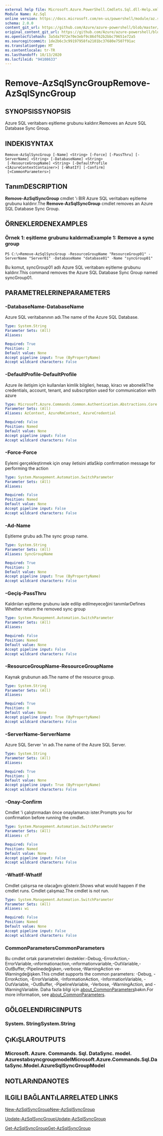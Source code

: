 ```yaml
---
external help file: Microsoft.Azure.PowerShell.Cmdlets.Sql.dll-Help.xml
Module Name: Az.Sql
online version: https://docs.microsoft.com/en-us/powershell/module/az.sql/remove-azsqlsyncgroup
schema: 2.0.0
content_git_url: https://github.com/Azure/azure-powershell/blob/master/src/Sql/Sql/help/Remove-AzSqlSyncGroup.md
original_content_git_url: https://github.com/Azure/azure-powershell/blob/master/src/Sql/Sql/help/Remove-AzSqlSyncGroup.md
ms.openlocfilehash: 3a5da7972e70e3ebf9c86df62b2bbc79651e72a5
ms.sourcegitcommit: 1de2b6c3c99197958fa2101bc37680e7507f91ac
ms.translationtype: MT
ms.contentlocale: tr-TR
ms.lasthandoff: 10/13/2020
ms.locfileid: "94108633"
---
```

# <span data-ttu-id="4ed57-101">Remove-AzSqlSyncGroup</span><span class="sxs-lookup"><span data-stu-id="4ed57-101">Remove-AzSqlSyncGroup</span></span>

## <span data-ttu-id="4ed57-102">SYNOPSIS</span><span class="sxs-lookup"><span data-stu-id="4ed57-102">SYNOPSIS</span></span>
<span data-ttu-id="4ed57-103">Azure SQL veritabanı eşitleme grubunu kaldırır.</span><span class="sxs-lookup"><span data-stu-id="4ed57-103">Removes an Azure SQL Database Sync Group.</span></span>

## <span data-ttu-id="4ed57-104">INDEKI</span><span class="sxs-lookup"><span data-stu-id="4ed57-104">SYNTAX</span></span>

```
Remove-AzSqlSyncGroup [-Name] <String> [-Force] [-PassThru] [-ServerName] <String> [-DatabaseName] <String>
 [-ResourceGroupName] <String> [-DefaultProfile <IAzureContextContainer>] [-WhatIf] [-Confirm]
 [<CommonParameters>]
```

## <span data-ttu-id="4ed57-105">Tanım</span><span class="sxs-lookup"><span data-stu-id="4ed57-105">DESCRIPTION</span></span>
<span data-ttu-id="4ed57-106">**Remove-AzSqlSyncGroup** cmdlet 'ı BIR Azure SQL veritabanı eşitleme grubunu kaldırır.</span><span class="sxs-lookup"><span data-stu-id="4ed57-106">The **Remove-AzSqlSyncGroup** cmdlet removes an Azure SQL Database Sync Group.</span></span>

## <span data-ttu-id="4ed57-107">ÖRNEKLERDEN</span><span class="sxs-lookup"><span data-stu-id="4ed57-107">EXAMPLES</span></span>

### <span data-ttu-id="4ed57-108">Örnek 1: eşitleme grubunu kaldırma</span><span class="sxs-lookup"><span data-stu-id="4ed57-108">Example 1: Remove a sync group</span></span>
```
PS C:\>Remove-AzSqlSyncGroup -ResourceGroupName "ResourceGroup01" -ServerName "Server01" -DatabaseName "database01" -Name "syncGroup01"
```

<span data-ttu-id="4ed57-109">Bu komut, syncGroup01 adlı Azure SQL veritabanı eşitleme grubunu kaldırır.</span><span class="sxs-lookup"><span data-stu-id="4ed57-109">This command removes the Azure SQL Database Sync Group named syncGroup01.</span></span>

## <span data-ttu-id="4ed57-110">PARAMETRELERINE</span><span class="sxs-lookup"><span data-stu-id="4ed57-110">PARAMETERS</span></span>

### <span data-ttu-id="4ed57-111">-DatabaseName</span><span class="sxs-lookup"><span data-stu-id="4ed57-111">-DatabaseName</span></span>
<span data-ttu-id="4ed57-112">Azure SQL veritabanının adı.</span><span class="sxs-lookup"><span data-stu-id="4ed57-112">The name of the Azure SQL Database.</span></span>

```yaml
Type: System.String
Parameter Sets: (All)
Aliases:

Required: True
Position: 2
Default value: None
Accept pipeline input: True (ByPropertyName)
Accept wildcard characters: False
```

### <span data-ttu-id="4ed57-113">-DefaultProfile</span><span class="sxs-lookup"><span data-stu-id="4ed57-113">-DefaultProfile</span></span>
<span data-ttu-id="4ed57-114">Azure ile iletişim için kullanılan kimlik bilgileri, hesap, kiracı ve abonelik</span><span class="sxs-lookup"><span data-stu-id="4ed57-114">The credentials, account, tenant, and subscription used for communication with azure</span></span>

```yaml
Type: Microsoft.Azure.Commands.Common.Authentication.Abstractions.Core.IAzureContextContainer
Parameter Sets: (All)
Aliases: AzContext, AzureRmContext, AzureCredential

Required: False
Position: Named
Default value: None
Accept pipeline input: False
Accept wildcard characters: False
```

### <span data-ttu-id="4ed57-115">-Force</span><span class="sxs-lookup"><span data-stu-id="4ed57-115">-Force</span></span>
<span data-ttu-id="4ed57-116">Eylemi gerçekleştirmek için onay iletisini atla</span><span class="sxs-lookup"><span data-stu-id="4ed57-116">Skip confirmation message for performing the action</span></span>

```yaml
Type: System.Management.Automation.SwitchParameter
Parameter Sets: (All)
Aliases:

Required: False
Position: Named
Default value: None
Accept pipeline input: False
Accept wildcard characters: False
```

### <span data-ttu-id="4ed57-117">-Ad</span><span class="sxs-lookup"><span data-stu-id="4ed57-117">-Name</span></span>
<span data-ttu-id="4ed57-118">Eşitleme grubu adı.</span><span class="sxs-lookup"><span data-stu-id="4ed57-118">The sync group name.</span></span>

```yaml
Type: System.String
Parameter Sets: (All)
Aliases: SyncGroupName

Required: True
Position: 3
Default value: None
Accept pipeline input: True (ByPropertyName)
Accept wildcard characters: False
```

### <span data-ttu-id="4ed57-119">-Geçiş</span><span class="sxs-lookup"><span data-stu-id="4ed57-119">-PassThru</span></span>
<span data-ttu-id="4ed57-120">Kaldırılan eşitleme grubunu iade edilip edilmeyeceğini tanımlar</span><span class="sxs-lookup"><span data-stu-id="4ed57-120">Defines Whether return the removed sync group</span></span>

```yaml
Type: System.Management.Automation.SwitchParameter
Parameter Sets: (All)
Aliases:

Required: False
Position: Named
Default value: None
Accept pipeline input: False
Accept wildcard characters: False
```

### <span data-ttu-id="4ed57-121">-ResourceGroupName</span><span class="sxs-lookup"><span data-stu-id="4ed57-121">-ResourceGroupName</span></span>
<span data-ttu-id="4ed57-122">Kaynak grubunun adı.</span><span class="sxs-lookup"><span data-stu-id="4ed57-122">The name of the resource group.</span></span>

```yaml
Type: System.String
Parameter Sets: (All)
Aliases:

Required: True
Position: 0
Default value: None
Accept pipeline input: True (ByPropertyName)
Accept wildcard characters: False
```

### <span data-ttu-id="4ed57-123">-ServerName</span><span class="sxs-lookup"><span data-stu-id="4ed57-123">-ServerName</span></span>
<span data-ttu-id="4ed57-124">Azure SQL Server 'ın adı.</span><span class="sxs-lookup"><span data-stu-id="4ed57-124">The name of the Azure SQL Server.</span></span>

```yaml
Type: System.String
Parameter Sets: (All)
Aliases:

Required: True
Position: 1
Default value: None
Accept pipeline input: True (ByPropertyName)
Accept wildcard characters: False
```

### <span data-ttu-id="4ed57-125">-Onay</span><span class="sxs-lookup"><span data-stu-id="4ed57-125">-Confirm</span></span>
<span data-ttu-id="4ed57-126">Cmdlet 'i çalıştırmadan önce onaylamanızı ister.</span><span class="sxs-lookup"><span data-stu-id="4ed57-126">Prompts you for confirmation before running the cmdlet.</span></span>

```yaml
Type: System.Management.Automation.SwitchParameter
Parameter Sets: (All)
Aliases: cf

Required: False
Position: Named
Default value: None
Accept pipeline input: False
Accept wildcard characters: False
```

### <span data-ttu-id="4ed57-127">-WhatIf</span><span class="sxs-lookup"><span data-stu-id="4ed57-127">-WhatIf</span></span>
<span data-ttu-id="4ed57-128">Cmdlet çalışırsa ne olacağını gösterir.</span><span class="sxs-lookup"><span data-stu-id="4ed57-128">Shows what would happen if the cmdlet runs.</span></span>
<span data-ttu-id="4ed57-129">Cmdlet çalışmaz.</span><span class="sxs-lookup"><span data-stu-id="4ed57-129">The cmdlet is not run.</span></span>

```yaml
Type: System.Management.Automation.SwitchParameter
Parameter Sets: (All)
Aliases: wi

Required: False
Position: Named
Default value: None
Accept pipeline input: False
Accept wildcard characters: False
```

### <span data-ttu-id="4ed57-130">CommonParameters</span><span class="sxs-lookup"><span data-stu-id="4ed57-130">CommonParameters</span></span>
<span data-ttu-id="4ed57-131">Bu cmdlet ortak parametreleri destekler:-Debug,-ErrorAction,-ErrorVariable,-ınformationaction,-ınformationvariable,-OutVariable,-OutBuffer,-Pipelinedeğişken,-verbose,-WarningAction ve-Warningdeğişken.</span><span class="sxs-lookup"><span data-stu-id="4ed57-131">This cmdlet supports the common parameters: -Debug, -ErrorAction, -ErrorVariable, -InformationAction, -InformationVariable, -OutVariable, -OutBuffer, -PipelineVariable, -Verbose, -WarningAction, and -WarningVariable.</span></span> <span data-ttu-id="4ed57-132">Daha fazla bilgi için [about_CommonParameters](http://go.microsoft.com/fwlink/?LinkID=113216)bakın.</span><span class="sxs-lookup"><span data-stu-id="4ed57-132">For more information, see [about_CommonParameters](http://go.microsoft.com/fwlink/?LinkID=113216).</span></span>

## <span data-ttu-id="4ed57-133">GÖLGELENDIRICI</span><span class="sxs-lookup"><span data-stu-id="4ed57-133">INPUTS</span></span>

### <span data-ttu-id="4ed57-134">System. String</span><span class="sxs-lookup"><span data-stu-id="4ed57-134">System.String</span></span>

## <span data-ttu-id="4ed57-135">ÇıKıŞLAR</span><span class="sxs-lookup"><span data-stu-id="4ed57-135">OUTPUTS</span></span>

### <span data-ttu-id="4ed57-136">Microsoft. Azure. Commands. Sql. DataSync. model. Azurestabsyncgroupmodel</span><span class="sxs-lookup"><span data-stu-id="4ed57-136">Microsoft.Azure.Commands.Sql.DataSync.Model.AzureSqlSyncGroupModel</span></span>

## <span data-ttu-id="4ed57-137">NOTLARıNDA</span><span class="sxs-lookup"><span data-stu-id="4ed57-137">NOTES</span></span>

## <span data-ttu-id="4ed57-138">ILGILI BAĞLANTıLAR</span><span class="sxs-lookup"><span data-stu-id="4ed57-138">RELATED LINKS</span></span>

[<span data-ttu-id="4ed57-139">New-AzSqlSyncGroup</span><span class="sxs-lookup"><span data-stu-id="4ed57-139">New-AzSqlSyncGroup</span></span>](./New-AzSqlSyncGroup.md)

[<span data-ttu-id="4ed57-140">Update-AzSqlSyncGroup</span><span class="sxs-lookup"><span data-stu-id="4ed57-140">Update-AzSqlSyncGroup</span></span>](./Update-AzSqlSyncGroup.md)

[<span data-ttu-id="4ed57-141">Get-AzSqlSyncGroup</span><span class="sxs-lookup"><span data-stu-id="4ed57-141">Get-AzSqlSyncGroup</span></span>](./Get-AzSqlSyncGroup.md)

